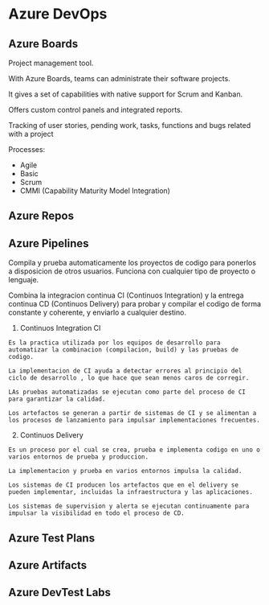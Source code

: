 # Azure DevOps

## Azure Boards 
    
   Project management tool.

   With Azure Boards, teams can administrate their software projects.

   It gives a set of capabilities with native support for Scrum and Kanban.

   Offers custom control panels and integrated reports.

   Tracking of user stories, pending work, tasks, functions and bugs related with a project

   Processes:
   * Agile
   * Basic
   * Scrum
   * CMMI (Capability Maturity Model Integration)

## Azure Repos  


## Azure Pipelines

  Compila y prueba automaticamente los proyectos de codigo para ponerlos a disposicion de otros usuarios. Funciona con cualquier tipo de proyecto o lenguaje.

  Combina la integracion continua CI (Continuos Integration) y la entrega continua CD (Continuos Delivery) para probar y compilar el codigo de forma constante y coherente, y enviarlo a cualquier destino.


  1. Continuos Integration CI

    Es la practica utilizada por los equipos de desarrollo para automatizar la combinacion (compilacion, build) y las pruebas de codigo.

    La implementacion de CI ayuda a detectar errores al principio del ciclo de desarrollo , lo que hace que sean menos caros de corregir.

    LAs pruebas automatizadas se ejecutan como parte del proceso de CI para garantizar la calidad.

    Los artefactos se generan a partir de sistemas de CI y se alimentan a los procesos de lanzamiento para impulsar implementaciones frecuentes.


  2. Continuos Delivery
    
    Es un proceso por el cual se crea, prueba e implementa codigo en uno o varios entornos de prueba y produccion.

    La implementacion y prueba en varios entornos impulsa la calidad.

    Los sistemas de CI producen los artefactos que en el delivery se pueden implementar, incluidas la infraestructura y las aplicaciones.

    Los sistemas de supervision y alerta se ejecutan continuamente para impulsar la visibilidad en todo el proceso de CD.



## Azure Test Plans  


## Azure Artifacts  



## Azure DevTest Labs